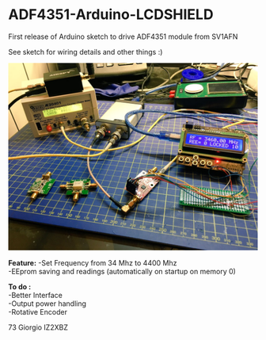# ADF4351-Arduino-LCDSHIELD

First release of Arduino sketch to drive ADF4351 module from SV1AFN

See sketch for wiring details and other things :)

![Screenshot](image.jpg)

<b>Feature:</b>
-Set Frequency from 34 Mhz to 4400 Mhz<br>
-EEprom saving and readings (automatically on startup on memory 0)<br>


<b>To do :</b>
<br>
-Better Interface <br>
-Output power handling <br>
-Rotative Encoder <br>

73
Giorgio IZ2XBZ



